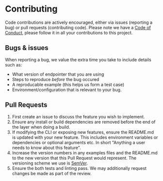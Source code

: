 # Contributing

Code contributions are actively encouraged, either via issues (reporting a bug) or pull requests (contributing code).
Please note we have a [Code of Conduct](CODEOFCONDUCT.md), please follow it in all your contributions to this project.

## Bugs & issues
When reporting a bug, we value the extra time you take to include details such as:
 - What version of endpointer that you are using
 - Steps to reproduce *before* the bug occured
 - A reproducable example (this helps us form a test case)
 - Environment/configuration that is relevant to your bug.

## Pull Requests

1. First create an issue to discuss the feature you wish to implement.
2. Ensure any install or build dependencies are removed before the end of the layer when doing a
   build.
3. If modifying the CLI or exposing new features, ensure the README.md is updated with your new feature. This includes environment variables or dependencies or optional arguments etc. In short "Anything a user needs to know about this feature".
4. Increase the version numbers in any examples files and the README.md to the new version that this
   Pull Request would represent. The versioning scheme we use is [SemVer](http://semver.org/).
5. Ensure the both tests and linting pass. We may additionally request changes be made as part of the review.
